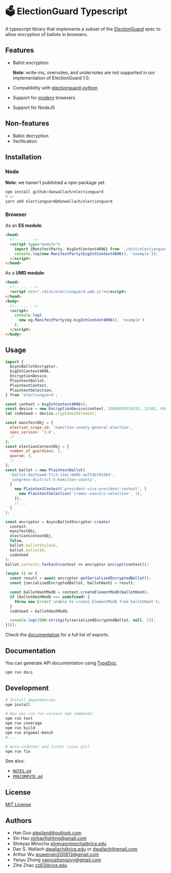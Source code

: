 # 🗳 ElectionGuard Typescript

A typescript library that implements a subset of the [ElectionGuard](https://www.electionguard.vote/) spec to allow encryption of ballots in browsers.

## Features

- Ballot encryption

  **Note**: write-ins, overvotes, and undervotes are not supported in our implementation of ElectionGuard 1.0.

- Compatibility with [electionguard-python](https://github.com/microsoft/electionguard-python/)
- Support for [modern](https://caniuse.com/bigint) browsers
- Support for NodeJS

## Non-features

- Ballot decryption
- Verification

## Installation

### Node

**Note**: we haven't published a npm package yet.

```sh
npm install github:danwallach/electionguard
# or
yarn add electionguard@danwallach/electionguard
```

### Browser

As an **ES module**:

```html
<head>
  <!-- ... -->
  <script type="module">
    import {ManifestParty, bigIntContext4096} from './dist/electionguard.js';
    console.log(new ManifestParty(bigIntContext4096(), 'example'));
  </script>
</head>
```

As a **UMD module**:

```html
<head>
  <!-- ... -->
  <script src="./dist/electionguard.umd.js"></script>
</head>
<body>
  <!-- ... -->
  <script>
    console.log(
      new eg.ManifestParty(eg.bigIntContext4096(), 'example')
    );
  </script>
</body>
```

## Usage

```js
import {
  AsyncBallotEncryptor,
  bigIntContext4096,
  EncryptionDevice,
  PlaintextBallot,
  PlaintextContest,
  PlaintextSelection,
} from 'electionguard';

const context = bigIntContext4096();
const device = new EncryptionDevice(context, 55890250559315, 12345, 45678, 'polling-place');
let codeSeed = device.cryptoHashElement;

const manifestObj = {
  election_scope_id: 'hamilton-county-general-election',
  spec_version: '1.0',
  // ...
};
const electionContextObj = {
  number_of_guardians: 5,
  quorum: 3,
  // ...
};
const ballot = new PlaintextBallot(
  'ballot-8a27eaa6-f1c3-11ec-b605-aaf53b701db4',
  'congress-district-5-hamilton-county',
  [
    new PlaintextContest('president-vice-president-contest', [
      new PlaintextSelection('cramer-vuocolo-selection', 1),
    ]),
    // ...
  ]
);

const encryptor = AsyncBallotEncryptor.create(
  context,
  manifestObj,
  electionContextObj,
  false,
  ballot.ballotStyleId,
  ballot.ballotId,
  codeSeed
);
ballot.contests.forEach(contest => encryptor.encrypt(contest));

(async () => {
  const result = await encryptor.getSerializedEncryptedBallot();
  const {serializedEncryptedBallot, ballotHash} = result;

  const ballotHashModQ = context.createElementModQ(ballotHash);
  if (ballotHashModQ === undefined) {
    throw new Error('unable to create ElementModQ from ballotHash');
  }
  codeSeed = ballotHashModQ;

  console.log(JSON.stringify(serializedEncryptedBallot, null, 2));
})();
```

<!-- See `examples/` for more examples. -->

Check the [documentation](#documentation) for a full list of exports.

## Documentation

<!-- TODO: deploy these somewhere -->

You can generate API documentation using [TypeDoc](https://typedoc.org/guides/doccomments/).

```bash
npm run docs
```

## Development

```bash
# Install dependencies
npm install

# Now you can run various npm commands:
npm run test
npm run coverage
npm run build
npm run elgamal-bench
# ...

# Auto-indenter and linter (uses gts)
npm run fix
```

See also:

- [`NOTES.md`](./NOTES.md)
- [`PRECOMPUTE.md`](./PRECOMPUTE.md)

## License

[MIT License](./LICENSE)

## Authors

- Han Guo <alexiland@outlook.com>
- Xin Hao <xinhaofighting@gmail.com>
- Shreyas Minocha <shreyasminocha@rice.edu>
- Dan S. Wallach <dwallach@rice.edu> or <dwallach@gmail.com>
- Arthur Wu <wuwenqin200613@gmail.com>
- Yanyu Zhong <yanyuzhongzyy@gmail.com>
- Zihe Zhao <zz83@rice.edu>
